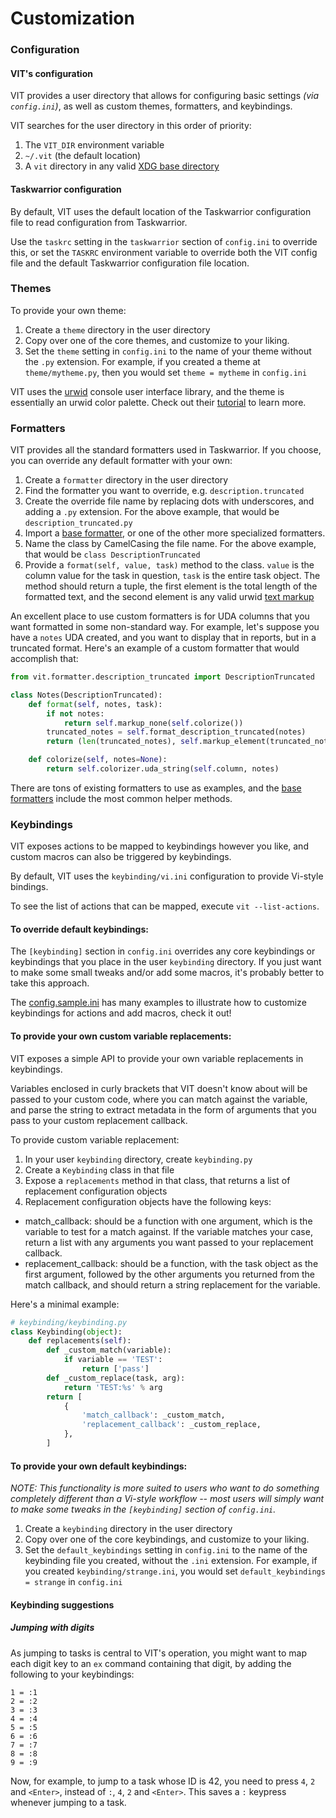# Customization

### Configuration

#### VIT's configuration

VIT provides a user directory that allows for configuring basic settings *(via ```config.ini```)*, as well as custom themes, formatters, and keybindings.

VIT searches for the user directory in this order of priority:

1. The ```VIT_DIR``` environment variable
2. ```~/.vit``` (the default location)
3. A ```vit``` directory in any valid [XDG base directory](https://specifications.freedesktop.org/basedir-spec/basedir-spec-latest.html)

#### Taskwarrior configuration

By default, VIT uses the default location of the Taskwarrior configuration file to read configuration from Taskwarrior.

Use the ```taskrc``` setting in the ```taskwarrior``` section of ```config.ini``` to override this, or set the ```TASKRC``` environment variable to override both the VIT config file and the default Taskwarrior configuration file location.

### Themes

To provide your own theme:

1. Create a ```theme``` directory in the user directory
2. Copy over one of the core themes, and customize to your liking.
3. Set the ```theme``` setting in ```config.ini``` to the name of your theme without the ```.py``` extension. For example, if you created a theme at ```theme/mytheme.py```, then you would set ```theme = mytheme``` in ```config.ini```

VIT uses the [urwid](http://urwid.org) console user interface library, and the theme is essentially an urwid color palette. Check out their [tutorial](http://urwid.org/tutorial) to learn more.

### Formatters

VIT provides all the standard formatters used in Taskwarrior. If you choose, you can override any default formatter with your own:

1. Create a ```formatter``` directory in the user directory
2. Find the formatter you want to override, e.g. ```description.truncated```
3. Create the override file name by replacing dots with underscores, and adding a ```.py``` extension. For the above example, that would be ```description_truncated.py```
4. Import a [base formatter](vit/formatter/__init__.py), or one of the other more specialized formatters.
5. Name the class by CamelCasing the file name. For the above example, that would be ```class DescriptionTruncated```
6. Provide a ```format(self, value, task)``` method to the class. ```value``` is the column value for the task in question, ```task``` is the entire task object. The method should return a tuple, the first element is the total length of the formatted text, and the second element is any valid urwid [text markup](http://urwid.org/manual/displayattributes.html#text-markup)

An excellent place to use custom formatters is for UDA columns that you want formatted in some non-standard way. For example, let's suppose you have a ```notes``` UDA created, and you want to display that in reports, but in a truncated format. Here's an example of a custom formatter that would accomplish that:

```python
from vit.formatter.description_truncated import DescriptionTruncated

class Notes(DescriptionTruncated):
    def format(self, notes, task):
        if not notes:
            return self.markup_none(self.colorize())
        truncated_notes = self.format_description_truncated(notes)
        return (len(truncated_notes), self.markup_element(truncated_notes))

    def colorize(self, notes=None):
        return self.colorizer.uda_string(self.column, notes)
```

There are tons of existing formatters to use as examples, and the  [base formatters](vit/formatter/__init__.py) include the most common helper methods.

### Keybindings

VIT exposes actions to be mapped to keybindings however you like, and custom macros can also be triggered by keybindings.

By default, VIT uses the ```keybinding/vi.ini``` configuration to provide Vi-style bindings.

To see the list of actions that can be mapped, execute ```vit --list-actions```.

#### To override default keybindings:

The ```[keybinding]``` section in ```config.ini``` overrides any core keybindings or keybindings that you place in the user ```keybinding``` directory. If you just want to make some small tweaks and/or add some macros, it's probably better to take this approach.

The [config.sample.ini](vit/config/config.sample.ini) has many examples to illustrate how to customize keybindings for actions and add macros, check it out!

#### To provide your own custom variable replacements:

VIT exposes a simple API to provide your own variable replacements in keybindings.

Variables enclosed in curly brackets that VIT doesn't know about will be passed to your custom code,
where you can match against the variable, and parse the string to extract metadata in the form of
arguments that you pass to your custom replacement callback.

To provide custom variable replacement:

1. In your user ```keybinding``` directory, create ```keybinding.py```
2. Create a ```Keybinding``` class in that file
3. Expose a ```replacements``` method in that class, that returns a list of replacement configuration objects
4. Replacement configuration objects have the following keys:
  * match_callback: should be a function with one argument, which is the variable to test for a match against.
    If the variable matches your case, return a list with any arguments you want passed to your replacement callback.
  * replacement_callback: should be a function, with the task object as the first argument, followed by the other
    arguments you returned from the match callback, and should return a string replacement for the variable.

Here's a minimal example:

```python
# keybinding/keybinding.py
class Keybinding(object):
    def replacements(self):
        def _custom_match(variable):
            if variable == 'TEST':
                return ['pass']
        def _custom_replace(task, arg):
            return 'TEST:%s' % arg
        return [
            {
                'match_callback': _custom_match,
                'replacement_callback': _custom_replace,
            },
        ]
```

#### To provide your own default keybindings:

*NOTE: This functionality is more suited to users who want to do something completely different than a Vi-style workflow -- most users will simply want to make some tweaks in the ```[keybinding]``` section of ```config.ini```.*

1. Create a ```keybinding``` directory in the user directory
2. Copy over one of the core keybindings, and customize to your liking.
3. Set the ```default_keybindings``` setting in ```config.ini``` to the name of the keybinding file you created, without the ```.ini``` extension. For example, if you created ```keybinding/strange.ini```, you would set ```default_keybindings = strange``` in ```config.ini```

#### Keybinding suggestions

##### Jumping with digits

As jumping to tasks is central to VIT's operation, you might want to map each
digit key to an `ex` command containing that digit, by adding the following to
your keybindings:

```
1 = :1
2 = :2
3 = :3
4 = :4
5 = :5
6 = :6
7 = :7
8 = :8
9 = :9
```

Now, for example, to jump to a task whose ID is 42, you need to press `4`, `2`
and `<Enter>`, instead of `:`, `4`, `2` and `<Enter>`.
This saves a `:` keypress whenever jumping to a task.
